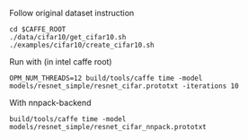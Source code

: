 Follow original dataset instruction

    cd $CAFFE_ROOT
    ./data/cifar10/get_cifar10.sh
    ./examples/cifar10/create_cifar10.sh

Run with (in intel caffe root)
```
OPM_NUM_THREADS=12 build/tools/caffe time -model models/resnet_simple/resnet_cifar.prototxt -iterations 10
```

With nnpack-backend
```
build/tools/caffe time -model models/resnet_simple/resnet_cifar_nnpack.prototxt
```
